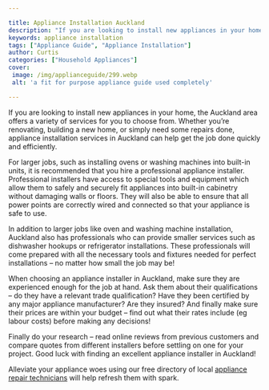 ```yaml
---

title: Appliance Installation Auckland
description: "If you are looking to install new appliances in your home, the Auckland area offers a variety of services for you to choose from. ...read now to learn more"
keywords: appliance installation
tags: ["Appliance Guide", "Appliance Installation"]
author: Curtis
categories: ["Household Appliances"]
cover: 
 image: /img/applianceguide/299.webp
 alt: 'a fit for purpose appliance guide used completely'

---
```


If you are looking to install new appliances in your home, the Auckland area offers a variety of services for you to choose from. Whether you’re renovating, building a new home, or simply need some repairs done, appliance installation services in Auckland can help get the job done quickly and efficiently. 

For larger jobs, such as installing ovens or washing machines into built-in units, it is recommended that you hire a professional appliance installer. Professional installers have access to special tools and equipment which allow them to safely and securely fit appliances into built-in cabinetry without damaging walls or floors. They will also be able to ensure that all power points are correctly wired and connected so that your appliance is safe to use. 

In addition to larger jobs like oven and washing machine installation, Auckland also has professionals who can provide smaller services such as dishwasher hookups or refrigerator installations. These professionals will come prepared with all the necessary tools and fixtures needed for perfect installations – no matter how small the job may be! 

When choosing an appliance installer in Auckland, make sure they are experienced enough for the job at hand. Ask them about their qualifications – do they have a relevant trade qualification? Have they been certified by any major appliance manufacturer? Are they insured? And finally make sure their prices are within your budget – find out what their rates include (eg labour costs) before making any decisions! 

Finally do your research – read online reviews from previous customers and compare quotes from different installers before settling on one for your project. Good luck with finding an excellent appliance installer in Auckland!

Alleviate your appliance woes using our free directory of local <a href="/pages/appliance-repair-technicians/">appliance repair technicians</a> will help refresh them with spark.